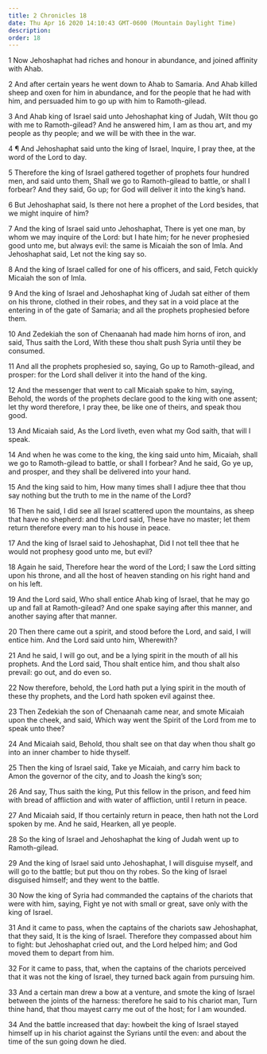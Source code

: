 ```yaml
---
title: 2 Chronicles 18
date: Thu Apr 16 2020 14:10:43 GMT-0600 (Mountain Daylight Time)
description: 
order: 18
---
```


<p>
  1 Now Jehoshaphat had riches and honour in abundance, and joined affinity with
  Ahab.
</p>
<p>
  2 And after certain years he went down to Ahab to Samaria. And Ahab killed
  sheep and oxen for him in abundance, and for the people that he had with him,
  and persuaded him to go up with him to Ramoth-gilead.
</p>
<p>
  3 And Ahab king of Israel said unto Jehoshaphat king of Judah, Wilt thou go
  with me to Ramoth-gilead? And he answered him, I am as thou art, and my people
  as thy people; and we will be with thee in the war.
</p>
<p>
  4 &#xB6; And Jehoshaphat said unto the king of Israel, Inquire, I pray thee,
  at the word of the Lord to day.
</p>
<p>
  5 Therefore the king of Israel gathered together of prophets four hundred men,
  and said unto them, Shall we go to Ramoth-gilead to battle, or shall I
  forbear? And they said, Go up; for God will deliver it into the king&#x2019;s
  hand.
</p>
<p>
  6 But Jehoshaphat said, Is there not here a prophet of the Lord besides, that
  we might inquire of him?
</p>
<p>
  7 And the king of Israel said unto Jehoshaphat, There is yet one man, by whom
  we may inquire of the Lord: but I hate him; for he never prophesied good unto
  me, but always evil: the same is Micaiah the son of Imla. And Jehoshaphat
  said, Let not the king say so.
</p>
<p>
  8 And the king of Israel called for one of his officers, and said, Fetch
  quickly Micaiah the son of Imla.
</p>
<p>
  9 And the king of Israel and Jehoshaphat king of Judah sat either of them on
  his throne, clothed in their robes, and they sat in a void place at the
  entering in of the gate of Samaria; and all the prophets prophesied before
  them.
</p>
<p>
  10 And Zedekiah the son of Chenaanah had made him horns of iron, and said,
  Thus saith the Lord, With these thou shalt push Syria until they be consumed.
</p>
<p>
  11 And all the prophets prophesied so, saying, Go up to Ramoth-gilead, and
  prosper: for the Lord shall deliver it into the hand of the king.
</p>
<p>
  12 And the messenger that went to call Micaiah spake to him, saying, Behold,
  the words of the prophets declare good to the king with one assent; let thy
  word therefore, I pray thee, be like one of theirs, and speak thou good.
</p>
<p>
  13 And Micaiah said, As the Lord liveth, even what my God saith, that will I
  speak.
</p>
<p>
  14 And when he was come to the king, the king said unto him, Micaiah, shall we
  go to Ramoth-gilead to battle, or shall I forbear? And he said, Go ye up, and
  prosper, and they shall be delivered into your hand.
</p>
<p>
  15 And the king said to him, How many times shall I adjure thee that thou say
  nothing but the truth to me in the name of the Lord?
</p>
<p>
  16 Then he said, I did see all Israel scattered upon the mountains, as sheep
  that have no shepherd: and the Lord said, These have no master; let them
  return therefore every man to his house in peace.
</p>
<p>
  17 And the king of Israel said to Jehoshaphat, Did I not tell thee that he
  would not prophesy good unto me, but evil?
</p>
<p>
  18 Again he said, Therefore hear the word of the Lord; I saw the Lord sitting
  upon his throne, and all the host of heaven standing on his right hand and on
  his left.
</p>
<p>
  19 And the Lord said, Who shall entice Ahab king of Israel, that he may go up
  and fall at Ramoth-gilead? And one spake saying after this manner, and another
  saying after that manner.
</p>
<p>
  20 Then there came out a spirit, and stood before the Lord, and said, I will
  entice him. And the Lord said unto him, Wherewith?
</p>
<p>
  21 And he said, I will go out, and be a lying spirit in the mouth of all his
  prophets. And the Lord said, Thou shalt entice him, and thou shalt also
  prevail: go out, and do even so.
</p>
<p>
  22 Now therefore, behold, the Lord hath put a lying spirit in the mouth of
  these thy prophets, and the Lord hath spoken evil against thee.
</p>
<p>
  23 Then Zedekiah the son of Chenaanah came near, and smote Micaiah upon the
  cheek, and said, Which way went the Spirit of the Lord from me to speak unto
  thee?
</p>
<p>
  24 And Micaiah said, Behold, thou shalt see on that day when thou shalt go
  into an inner chamber to hide thyself.
</p>
<p>
  25 Then the king of Israel said, Take ye Micaiah, and carry him back to Amon
  the governor of the city, and to Joash the king&#x2019;s son;
</p>
<p>
  26 And say, Thus saith the king, Put this fellow in the prison, and feed him
  with bread of affliction and with water of affliction, until I return in
  peace.
</p>
<p>
  27 And Micaiah said, If thou certainly return in peace, then hath not the Lord
  spoken by me. And he said, Hearken, all ye people.
</p>
<p>
  28 So the king of Israel and Jehoshaphat the king of Judah went up to
  Ramoth-gilead.
</p>
<p>
  29 And the king of Israel said unto Jehoshaphat, I will disguise myself, and
  will go to the battle; but put thou on thy robes. So the king of Israel
  disguised himself; and they went to the battle.
</p>
<p>
  30 Now the king of Syria had commanded the captains of the chariots that were
  with him, saying, Fight ye not with small or great, save only with the king of
  Israel.
</p>
<p>
  31 And it came to pass, when the captains of the chariots saw Jehoshaphat,
  that they said, It is the king of Israel. Therefore they compassed about him
  to fight: but Jehoshaphat cried out, and the Lord helped him; and God moved
  them to depart from him.
</p>
<p>
  32 For it came to pass, that, when the captains of the chariots perceived that
  it was not the king of Israel, they turned back again from pursuing him.
</p>
<p>
  33 And a certain man drew a bow at a venture, and smote the king of Israel
  between the joints of the harness: therefore he said to his chariot man, Turn
  thine hand, that thou mayest carry me out of the host; for I am wounded.
</p>
<p>
  34 And the battle increased that day: howbeit the king of Israel stayed
  himself up in his chariot against the Syrians until the even: and about the
  time of the sun going down he died.
</p>

